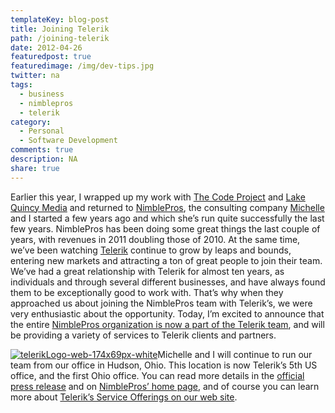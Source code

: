 ```yaml
---
templateKey: blog-post
title: Joining Telerik
path: /joining-telerik
date: 2012-04-26
featuredpost: true
featuredimage: /img/dev-tips.jpg
twitter: na
tags:
  - business
  - nimblepros
  - telerik
category:
  - Personal
  - Software Development
comments: true
description: NA
share: true
---
```

Earlier this year, I wrapped up my work with [The Code Project](http://www.codeproject.com/) and [Lake Quincy Media](http://lakequincy.com/) and returned to [NimblePros](http://nimblepros.com/), the consulting company [Michelle](https://twitter.com/#!/mickeyme) and I started a few years ago and which she’s run quite successfully the last few years. NimblePros has been doing some great things the last couple of years, with revenues in 2011 doubling those of 2010. At the same time, we’ve been watching [Telerik](http://telerik.com/) continue to grow by leaps and bounds, entering new markets and attracting a ton of great people to join their team. We’ve had a great relationship with Telerik for almost ten years, as individuals and through several different businesses, and have always found them to be exceptionally good to work with. That’s why when they approached us about joining the NimblePros team with Telerik’s, we were very enthusiastic about the opportunity. Today, I’m excited to announce that the entire [NimblePros organization is now a part of the Telerik team](http://nimblepros.com/news-and-events/nimblepros-is-now-part-of-telerik.aspx), and will be providing a variety of services to Telerik clients and partners.

[![telerikLogo-web-174x69px-white](https://ardalis.com/wp-content/uploads/Media/Default/Windows-Live-Writer/Joining-Telerik_8754/telerikLogo-web-174x69px-white_3.png "telerikLogo-web-174x69px-white")](http://telerik.com/)Michelle and I will continue to run our team from our office in Hudson, Ohio. This location is now Telerik’s 5th US office, and the first Ohio office. You can read more details in the [official press release](http://www.telerik.com/company/press-center/company-news/telerik-acquires-partner-nimblepros.aspx) and on [NimblePros’ home page](http://nimblepros.com/), and of course you can learn more about [Telerik’s Service Offerings on our web site](http://telerik.com/services).